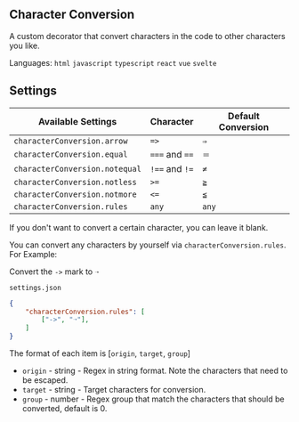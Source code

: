 ## Character Conversion

A custom decorator that convert characters in the code to other characters you like.

Languages:  `html` `javascript` `typescript` `react` `vue` `svelte`

## Settings

| Available Settings             | Character      | Default Conversion |
| ------------------------------ | -------------- | ------------------ |
| `characterConversion.arrow`    | `=>`           | `⇒`                |
| `characterConversion.equal`    | `===` and `==` | `＝`               |
| `characterConversion.notequal` | `!==` and `!=` | `≠`                |
| `characterConversion.notless`  | `>=`           | `≧`                |
| `characterConversion.notmore`  | `<=`           | `≦`                |
| `characterConversion.rules`    | `any`          | `any`              |

If you don't want to convert a certain character, you can leave it blank.

You can convert any characters by yourself via `characterConversion.rules`. For Example:

Convert the `->` mark to `➝`

`settings.json`

```json
{
    "characterConversion.rules": [
        ["->", "➝"],
    ]
}
```

The format of each item is [`origin`, `target`, `group`] 

* `origin` - string - Regex in string format. Note the characters that need to be escaped.
* `target` - string - Target characters for conversion.
* `group` - number - Regex group that match the characters  that should be converted, default is 0.